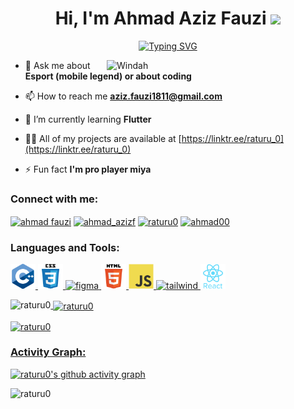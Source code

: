 <h1 align="center">Hi, I'm Ahmad Aziz Fauzi <img src="https://media.giphy.com/media/hvRJCLFzcasrR4ia7z/giphy.gif" width="28"></h1>
<p align="center">
<a href="https://git.io/typing-svg"><img src="https://readme-typing-svg.demolab.com?font=Fira+Code&duration=2500&pause=1000&background=6DFF2B00&center=true&vCenter=true&width=435&lines=Assalamua'alaikum;Welcome+to+my+github;Excited+to+learn+about+coding+;and+don't+forget+mabar" alt="Typing SVG" /></a>
</p>

<img align="right" alt="Windah" width="350" src="https://media.giphy.com/media/YrA5KuBKGKavuf5r34/giphy.gif">




- 💬 Ask me about **Esport (mobile legend) or about coding**

- 📫 How to reach me **aziz.fauzi1811@gmail.com**
  
- 🌱 I’m currently learning **Flutter**

- 👨‍💻 All of my projects are available at [https://linktr.ee/raturu_0](https://linktr.ee/raturu_0)

- ⚡ Fun fact **I'm pro player miya**


<h3 align="left">Connect with me:</h3>
<p align="left">
<a href="http://www.linkedin.com/in/ahmad-fauzi-4a1207268" target="blank"><img align="center" src="https://raw.githubusercontent.com/rahuldkjain/github-profile-readme-generator/master/src/images/icons/Social/linked-in-alt.svg" alt="ahmad fauzi" height="30" width="40" /></a>
<a href="https://instagram.com/ahmad_azizf" target="blank"><img align="center" src="https://raw.githubusercontent.com/rahuldkjain/github-profile-readme-generator/master/src/images/icons/Social/instagram.svg" alt="ahmad_azizf" height="30" width="40" /></a>
<a href="https://www.youtube.com/c/raturu0" target="blank"><img align="center" src="https://raw.githubusercontent.com/rahuldkjain/github-profile-readme-generator/master/src/images/icons/Social/youtube.svg" alt="raturu0" height="30" width="40" /></a>
<a href="https://www.codechef.com/users/ahmad00" target="blank"><img align="center" src="https://cdn.jsdelivr.net/npm/simple-icons@3.1.0/icons/codechef.svg" alt="ahmad00" height="30" width="40" /></a>
</p>

<h3 align="left">Languages and Tools:</h3>
<p align="left"> <a href="https://www.w3schools.com/cpp/" target="_blank" rel="noreferrer"> <img src="https://raw.githubusercontent.com/devicons/devicon/master/icons/cplusplus/cplusplus-original.svg" alt="cplusplus" width="40" height="40"/> </a> 
<a href="https://www.w3schools.com/css/" target="_blank" rel="noreferrer"> <img src="https://raw.githubusercontent.com/devicons/devicon/master/icons/css3/css3-original-wordmark.svg" alt="css3" width="40" height="40"/> </a> 
<a href="https://www.figma.com/" target="_blank" rel="noreferrer"> <img src="https://www.vectorlogo.zone/logos/figma/figma-icon.svg" alt="figma" width="40" height="40"/> </a>
<a href="https://www.w3.org/html/" target="_blank" rel="noreferrer"> <img src="https://raw.githubusercontent.com/devicons/devicon/master/icons/html5/html5-original-wordmark.svg" alt="html5" width="40" height="40"/> </a> 
<a href="https://developer.mozilla.org/en-US/docs/Web/JavaScript" target="_blank" rel="noreferrer"> <img src="https://raw.githubusercontent.com/devicons/devicon/master/icons/javascript/javascript-original.svg" alt="javascript" width="40" height="40"/> </a> 
<a href="https://tailwindcss.com/" target="_blank" rel="noreferrer"> <img src="https://www.vectorlogo.zone/logos/tailwindcss/tailwindcss-icon.svg" alt="tailwind" width="40" height="40"/> </a>
<a href="https://reactjs.org/" target="_blank" rel="noreferrer">  <img src="https://raw.githubusercontent.com/devicons/devicon/master/icons/react/react-original-wordmark.svg" alt="react" width="40" height="40"/>

<p><img align="left" src="https://github-readme-stats.vercel.app/api/top-langs?username=raturu0&show_icons=true&locale=en&theme=tokyonight" alt="raturu0" /></p>

<p>&nbsp;<img align="center" src="https://github-readme-stats.vercel.app/api?username=raturu0&show_icons=true&locale=en&theme=tokyonight" alt="raturu0" /></p>

<p><img align="center" src="https://github-readme-streak-stats.herokuapp.com/?user=raturu0&theme=tokyonight" alt="raturu0" /></p>

<h3 align="left">Activity Graph:</h3>

[![raturu0's github activity graph](https://github-readme-activity-graph.vercel.app/graph?username=raturu0&theme=tokyo-night)](https://github.com/raturu0/github-readme-activity-graph)

<p align="left"> <img src="https://komarev.com/ghpvc/?username=raturu0&label=Profile%20views&color=0e75b6&style=flat" alt="raturu0" /> </p>
